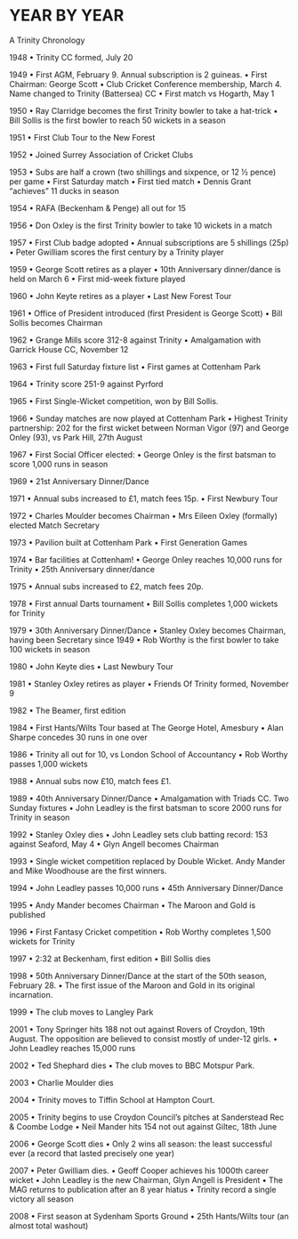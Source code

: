 # YEAR BY YEAR

A Trinity Chronology

1948
•	Trinity CC formed, July 20

1949
•	First AGM, February 9. Annual subscription is 2 guineas.
•	First Chairman: George Scott
•	Club Cricket Conference membership, March 4. Name changed to Trinity (Battersea) CC
•	First match vs Hogarth, May 1

1950
•	Ray Clarridge becomes the first Trinity bowler to take a hat-trick
•	Bill Sollis is the first bowler to reach 50 wickets in a season

1951
•	First Club Tour to the New Forest

1952
•	Joined Surrey Association of Cricket Clubs

1953
•	Subs are half a crown (two shillings and sixpence, or 12 ½ pence) per game
•	First Saturday match
•	First tied match
•	Dennis Grant “achieves” 11 ducks in season

1954
•	RAFA (Beckenham & Penge) all out for 15

1956
•	Don Oxley is the  first Trinity bowler to take 10 wickets in a match

1957
•	First Club badge adopted
•	Annual subscriptions are 5 shillings (25p)
•	Peter Gwilliam scores the first century by a Trinity player

1959
•	George Scott retires as a player
•	10th Anniversary dinner/dance is held on March 6
•	First mid-week fixture played

1960
•	John Keyte retires as a player
•	Last New Forest Tour

1961
•	Office of President introduced (first President is George Scott)
•	Bill Sollis becomes Chairman

1962
•	Grange Mills score 312-8 against Trinity
•	Amalgamation with Garrick House CC, November 12

1963
•	First full Saturday fixture list
•	First games at Cottenham Park

1964
•	Trinity score 251-9 against Pyrford

1965
•	First Single-Wicket competition, won by Bill Sollis.

1966
•	Sunday matches are now played at Cottenham Park
•	Highest Trinity partnership: 202 for the first wicket between Norman Vigor (97) and George Onley (93), vs Park Hill, 27th August

1967
•	First Social Officer elected:
•	George Onley is the first batsman to score 1,000 runs in season

1969
•	21st Anniversary Dinner/Dance

1971
•	Annual subs increased to £1, match fees 15p.
•	First Newbury Tour

1972
•	Charles Moulder becomes Chairman
•	Mrs Eileen Oxley (formally) elected Match Secretary

1973
•	Pavilion built at Cottenham Park
•	First Generation Games

1974
•	Bar facilities at Cottenham!
•	George Onley reaches 10,000 runs for Trinity
•	25th Anniversary dinner/dance

1975
•	Annual subs increased to £2, match fees 20p.

1978
•	First annual Darts tournament
•	Bill Sollis completes 1,000 wickets for Trinity

1979
•	30th Anniversary Dinner/Dance
•	Stanley Oxley becomes Chairman, having been Secretary since 1949
•	Rob Worthy is the first bowler to take 100 wickets in season

1980
•	John Keyte dies
•	Last Newbury Tour

1981
•	Stanley Oxley retires as player
•	Friends Of Trinity formed, November 9

1982
•	The Beamer, first edition

1984
•	First Hants/Wilts Tour based at The George Hotel, Amesbury
•	Alan Sharpe concedes 30 runs in one over

1986
•	Trinity all out for 10, vs London School of Accountancy
•	Rob Worthy passes 1,000 wickets

1988
•	Annual subs now £10, match fees £1.

1989
•	40th Anniversary Dinner/Dance
•	Amalgamation with Triads CC. Two Sunday fixtures
•	John Leadley is the first batsman to score 2000 runs for Trinity in season

1992
•	Stanley Oxley dies
•	John Leadley sets club batting record: 153 against Seaford, May 4
•	Glyn Angell becomes Chairman

1993
•	Single wicket competition replaced by Double Wicket. Andy Mander and Mike Woodhouse are the first winners.

1994
•	John Leadley passes 10,000 runs
•	45th Anniversary Dinner/Dance

1995
•	Andy Mander becomes Chairman
•	The Maroon and Gold is published

1996
•	First Fantasy Cricket competition
•	Rob Worthy completes 1,500 wickets for Trinity

1997
•	2:32 at Beckenham, first edition
•	Bill Sollis dies

1998
•	50th Anniversary Dinner/Dance at the start of the 50th season, February 28.
•	The first issue of the Maroon and Gold in its original incarnation.

1999
•	The club moves to Langley Park

2001
•	Tony Springer hits 188 not out against Rovers of Croydon, 19th August. The opposition are believed to consist mostly of under-12 girls.
•	John  Leadley reaches 15,000 runs

2002
•	Ted Shephard dies
•	The club moves to BBC Motspur Park.

2003
•	Charlie Moulder dies

2004
•	Trinity moves to Tiffin School at Hampton Court.

2005
•	Trinity begins to use Croydon Council’s pitches at Sanderstead Rec & Coombe Lodge
•	Neil Mander hits 154 not out against Giltec, 18th June

2006
•	George Scott dies
•	Only 2 wins all season: the least successful ever (a record that lasted precisely one year)

2007
•	Peter Gwilliam dies.
•	Geoff Cooper achieves his 1000th career wicket
•	John Leadley is the new Chairman, Glyn Angell is President
•	The MAG returns to publication after an 8 year hiatus
•	Trinity record a single victory all season

2008
•	First season at Sydenham Sports Ground
•	25th Hants/Wilts tour (an almost total washout)